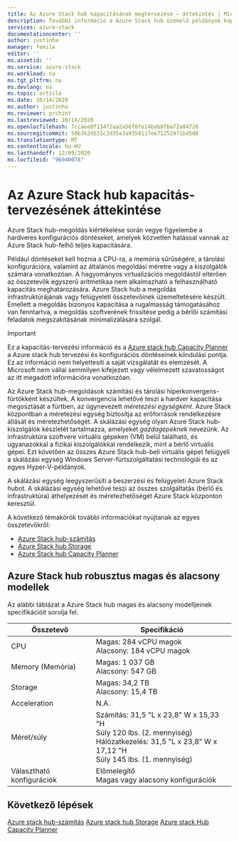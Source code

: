 ```yaml
---
title: Az Azure Stack hub kapacitásának megtervezése – áttekintés | Microsoft Docs
description: További információ a Azure Stack hub üzemelő példányok kapacitásának megtervezéséről.
services: azure-stack
documentationcenter: ''
author: justinha
manager: femila
editor: ''
ms.assetid: ''
ms.service: azure-stack
ms.workload: na
ms.tgt_pltfrm: na
ms.devlang: na
ms.topic: article
ms.date: 10/14/2020
ms.author: justinha
ms.reviewer: prchint
ms.lastreviewed: 10/14/2020
ms.openlocfilehash: 7ccaee0f134f2aa2a56f0fe14bab8fba72a84726
ms.sourcegitcommit: 50b362d531c2d35a3a935811fee71252971bd5d8
ms.translationtype: MT
ms.contentlocale: hu-HU
ms.lasthandoff: 12/09/2020
ms.locfileid: "96940078"
---
```

# <a name="overview-of-azure-stack-hub-capacity-planning"></a>Az Azure Stack hub kapacitás-tervezésének áttekintése

Azure Stack hub-megoldás kiértékelése során vegye figyelembe a hardveres konfigurációs döntéseket, amelyek közvetlen hatással vannak az Azure Stack hub-felhő teljes kapacitására. 

Például döntéseket kell hoznia a CPU-ra, a memória sűrűségére, a tárolási konfigurációra, valamint az általános megoldási méretre vagy a kiszolgálók számára vonatkozóan. A hagyományos virtualizációs megoldástól eltérően az összetevők egyszerű aritmetikaa nem alkalmazható a felhasználható kapacitás meghatározására. Azure Stack hub a megoldás infrastruktúrájának vagy felügyeleti összetevőinek üzemeltetésére készült. Emellett a megoldás bizonyos kapacitása a rugalmasság támogatásához van fenntartva, a megoldás szoftverének frissítése pedig a bérlői számítási feladatok megszakításának minimalizálására szolgál. 

> [!IMPORTANT]
> Ez a kapacitás-tervezési információ és a [Azure stack hub Capacity Planner](https://aka.ms/azstackcapacityplanner) a Azure stack hub tervezési és konfigurációs döntéseinek kiindulási pontja. Ez az információ nem helyettesíti a saját vizsgálatát és elemzését. A Microsoft nem vállal semmilyen kifejezett vagy vélelmezett szavatosságot az itt megadott információra vonatkozóan.
 
Az Azure Stack hub-megoldások számítási és tárolási hiperkonvergens-fürtökként készültek. A konvergencia lehetővé teszi a hardver kapacitása megosztását a fürtben, az úgynevezett *méretezési egységként*. Azure Stack központban a méretezési egység biztosítja az erőforrások rendelkezésre állását és méretezhetőségét. A skálázási egység olyan Azure Stack hub-kiszolgálók készletét tartalmazza, amelyeket *gazdagépeknek* nevezünk. Az infrastruktúra szoftvere virtuális gépeken (VM) belül található, és ugyanazokkal a fizikai kiszolgálókkal rendelkezik, mint a bérlő virtuális gépei. Ezt követően az összes Azure Stack hub-beli virtuális gépet felügyeli a skálázási egység Windows Server-fürtszolgáltatási technológiái és az egyes Hyper-V-példányok. 

A skálázási egység leegyszerűsíti a beszerzési és felügyeleti Azure Stack hubot. A skálázási egység lehetővé teszi az összes szolgáltatás (bérlő és infrastruktúra) áthelyezését és méretezhetőségét Azure Stack központon keresztül. 

A következő témakörök további információkat nyújtanak az egyes összetevőkről:

- [Azure Stack hub-számítás](../operator/azure-stack-capacity-planning-compute.md?toc=/azure-stack/tdc/toc.json&bc=/azure-stack/breadcrumb/toc.json)
- [Azure Stack hub Storage](../operator/azure-stack-capacity-planning-storage.md?toc=/azure-stack/tdc/toc.json&bc=/azure-stack/breadcrumb/toc.json)
- [Azure Stack hub Capacity Planner](../operator/azure-stack-app-service-capacity-planning.md?toc=/azure-stack/tdc/toc.json&bc=/azure-stack/breadcrumb/toc.json)

## <a name="azure-stack-hub-ruggedized-high-and-low-models"></a>Azure Stack hub robusztus magas és alacsony modellek

Az alábbi táblázat a Azure Stack hub magas és alacsony modelljeinek specifikációit sorolja fel.

| Összetevő               | Specifikáció |
|-------------------------|---------------|
| CPU                     |Magas: 284 vCPU magok<br>Alacsony: 184 vCPU magok  |
| Memory (Memória)                  |Magas: 1 037 GB<br>Alacsony: 547 GB                |
| Storage                 |Magas: 34,2 TB<br>Alacsony: 15,4 TB                |
| Acceleration            |N.A.                                          |
| Méret/súly             |Számítás: 31,5 "L x 23,8" W x 15,33 "H<br>Súly 120 lbs. (2. mennyiség)<br>Hálózatkezelés: 31,5 "L x 23,8" W x 17,12 "H<br>Súly 145 lbs. (1. mennyiség)              |
| Választható konfigurációk |Előmelegítő<br>Magas vagy alacsony konfigurációk     |

## <a name="next-steps"></a>Következő lépések

[Azure stack hub-számítás](../operator/azure-stack-capacity-planning-compute.md?toc=/azure-stack/tdc/toc.json&bc=/azure-stack/breadcrumb/toc.json) 
 [Azure stack hub Storage](../operator/azure-stack-capacity-planning-storage.md?toc=/azure-stack/tdc/toc.json&bc=/azure-stack/breadcrumb/toc.json) 
 [Azure stack Hub Capacity Planner](../operator/azure-stack-app-service-capacity-planning.md?toc=/azure-stack/tdc/toc.json&bc=/azure-stack/breadcrumb/toc.json)
